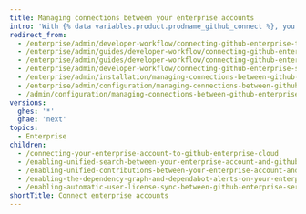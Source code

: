 ```yaml
---
title: Managing connections between your enterprise accounts
intro: 'With {% data variables.product.prodname_github_connect %}, you can share certain features and data between {% data variables.product.product_location %} and your {% data variables.product.prodname_ghe_cloud %} organization or enterprise account on {% data variables.product.prodname_dotcom_the_website %}.'
redirect_from:
  - /enterprise/admin/developer-workflow/connecting-github-enterprise-to-github-com
  - /enterprise/admin/guides/developer-workflow/connecting-github-enterprise-and-github-com/
  - /enterprise/admin/guides/developer-workflow/connecting-github-enterprise-server-and-github-com/
  - /enterprise/admin/developer-workflow/connecting-github-enterprise-server-and-githubcom/
  - /enterprise/admin/installation/managing-connections-between-github-enterprise-server-and-github-enterprise-cloud
  - /enterprise/admin/configuration/managing-connections-between-github-enterprise-server-and-github-enterprise-cloud
  - /admin/configuration/managing-connections-between-github-enterprise-server-and-github-enterprise-cloud
versions:
  ghes: '*'
  ghae: 'next'
topics:
  - Enterprise
children:
  - /connecting-your-enterprise-account-to-github-enterprise-cloud
  - /enabling-unified-search-between-your-enterprise-account-and-githubcom
  - /enabling-unified-contributions-between-your-enterprise-account-and-githubcom
  - /enabling-the-dependency-graph-and-dependabot-alerts-on-your-enterprise-account
  - /enabling-automatic-user-license-sync-between-github-enterprise-server-and-github-enterprise-cloud
shortTitle: Connect enterprise accounts
---
```


